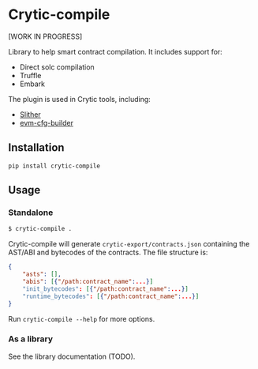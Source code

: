 # Crytic-compile

[WORK IN PROGRESS]

Library to help smart contract compilation. It includes support for:
- Direct solc compilation
- Truffle
- Embark

The plugin is used in Crytic tools, including:
- [Slither](https://github.com/crytic/slither)
- [evm-cfg-builder](https://github.com/crytic/evm_cfg_builder)

## Installation

```
pip install crytic-compile
```

## Usage

### Standalone
```bash
$ crytic-compile .
```

Crytic-compile will generate `crytic-export/contracts.json` containing the AST/ABI and bytecodes of the contracts.
The file structure is:
```json
{
    "asts": [],
    "abis": [{"/path:contract_name":...}]
    "init_bytecodes": [{"/path:contract_name":...}]
    "runtime_bytecodes": [{"/path:contract_name":...}]
}
```

Run `crytic-compile --help` for more options.

### As a library

See the library documentation (TODO).
